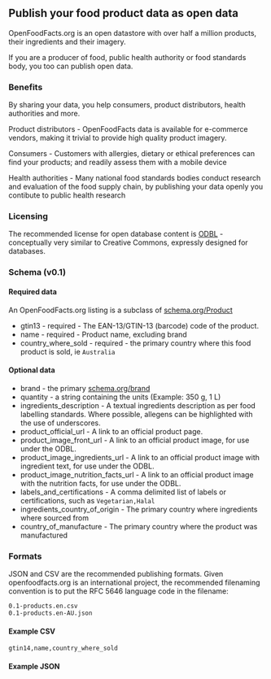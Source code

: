 ## Publish your food product data as open data

OpenFoodFacts.org is an open datastore with over half a million products, their ingredients and their imagery.

If you are a producer of food, public health authority or food standards body, you too can publish open data.

### Benefits
By sharing your data, you help consumers, product distributors, health authorities and more.

Product distributors - OpenFoodFacts data is available for e-commerce vendors, making it trivial to provide high quality product imagery.

Consumers - Customers with allergies, dietary or ethical preferences can find your products; and readily assess them with a mobile device

Health authorities - Many national food standards bodies conduct research and evaluation of the food supply chain, by publishing your data openly you contibute to public health research

### Licensing

The recommended license for open database content is [ODBL](https://opendatacommons.org/licenses/odbl/) - conceptually very similar to Creative Commons, expressly designed for databases.

### Schema (v0.1)

#### Required data
An OpenFoodFacts.org listing is a subclass of [schema.org/Product](http://schema.org/Product)
 * gtin13	- required - The EAN-13/GTIN-13 (barcode) code of the product.
 * name - required - Product name, excluding brand
 * country_where_sold - required - the primary country where this food product is sold, ie ```Australia```

#### Optional data
 * brand - the primary [schema.org/brand](http://schema.org/brand)
 * quantity - a string containing the units (Example: 350 g, 1 L)
 * ingredients_description - A textual ingredients description as per food labelling standards. Where possible, allegens can be highlighted with the use of underscores.
 * product_official_url - A link to an official product page.
 * product_image_front_url - A link to an official product image, for use under the ODBL.
 * product_image_ingredients_url - A link to an official product image with ingredient text, for use under the ODBL.
 * product_image_nutrition_facts_url - A link to an official product image with the nutrition facts, for use under the ODBL.
 * labels_and_certifications - A comma delimited list of labels or certifications, such as ```Vegetarian,Halal```
 * ingredients_country_of_origin - The primary country where ingredients where sourced from
 * country_of_manufacture - The primary country where the product was manufactured


### Formats
JSON and CSV are the recommended publishing formats. Given openfoodfacts.org is an international project, the recommended filenaming convention is to put the RFC 5646 language code in the filename:
```
0.1-products.en.csv
0.1-products.en-AU.json
```

#### Example CSV
```
gtin14,name,country_where_sold

```
#### Example JSON
